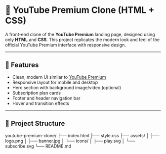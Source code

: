 # 🎥 YouTube Premium Clone (HTML + CSS)

A front-end clone of the **YouTube Premium** landing page, designed using only **HTML** and **CSS**. This project replicates the modern look and feel of the official YouTube Premium interface with responsive design.

---

## 📌 Features

- Clean, modern UI similar to [YouTube Premium](https://www.youtube.com/premium)
- Responsive layout for mobile and desktop
- Hero section with background image/video (optional)
- Subscription plan cards
- Footer and header navigation bar
- Hover and transition effects

---

## 📁 Project Structure

youtube-premium-clone/
├── index.html
├── style.css
├── assets/
│ ├── logo.png
│ ├── banner.jpg
│ └── icons/
│ ├── play.svg
│ └── subscribe.svg
└── README.md



